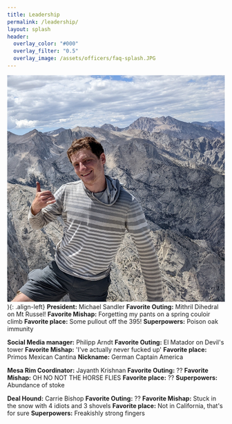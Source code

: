 ```yaml
---
title: Leadership
permalink: /leadership/
layout: splash
header:
  overlay_color: "#000"
  overlay_filter: "0.5"
  overlay_image: /assets/officers/faq-splash.JPG
---
```

![mike](/assets/officers/mike.jpg)){: .align-left}
**President:** Michael Sandler
**Favorite Outing:** Mithril Dihedral on Mt Russel!
**Favorite Mishap:** Forgetting my pants on a spring couloir climb
**Favorite place:** Some pullout off the 395!
**Superpowers:** Poison oak immunity

**Social Media manager:** Philipp Arndt
**Favorite Outing:** El Matador on Devil's tower
**Favorite Mishap:** 'I've actually never fucked up'
**Favorite place:** Primos Mexican Cantina
**Nickname:** German Captain America

**Mesa Rim Coordinator:** Jayanth Krishnan
**Favorite Outing:** ??
**Favorite Mishap:** OH NO NOT THE HORSE FLIES
**Favorite place:** ??
**Superpowers:** Abundance of stoke

**Deal Hound:** Carrie Bishop
**Favorite Outing:** ??
**Favorite Mishap:** Stuck in the snow with 4 idiots and 3 shovels
**Favorite place:** Not in California, that's for sure
**Superpowers:**  Freakishly strong fingers
